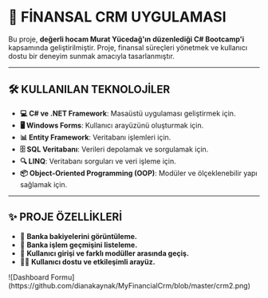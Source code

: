 # 💼 FİNANSAL CRM UYGULAMASI  

<p>Bu proje, <strong>değerli hocam Murat Yücedağ'ın düzenlediği C# Bootcamp'i</strong> kapsamında geliştirilmiştir. Proje, finansal süreçleri yönetmek ve kullanıcı dostu bir deneyim sunmak amacıyla tasarlanmıştır.</p>  

---

## 🛠️ KULLANILAN TEKNOLOJİLER  
- **💻 C# ve .NET Framework**: Masaüstü uygulaması geliştirmek için.  
- **🖥️ Windows Forms**: Kullanıcı arayüzünü oluşturmak için.  
- **📊 Entity Framework**: Veritabanı işlemleri için.  
- **🗄️ SQL Veritabanı**: Verileri depolamak ve sorgulamak için.  
- **🔍 LINQ**: Veritabanı sorguları ve veri işleme için.  
- **📦 Object-Oriented Programming (OOP)**: Modüler ve ölçeklenebilir yapı sağlamak için.  

---

## ✨ PROJE ÖZELLİKLERİ  
<p>  
<ul>  
  <li>🏦 <strong>Banka bakiyelerini görüntüleme.</strong></li>  
  <li>📜 <strong>Banka işlem geçmişini listeleme.</strong></li>  
  <li>🔑 <strong>Kullanıcı girişi ve farklı modüller arasında geçiş.</strong></li>  
  <li>👨‍💻 <strong>Kullanıcı dostu ve etkileşimli arayüz.</strong></li>  
</ul>  
</p>  
![Dashboard Formu](https://github.com/dianakaynak/MyFinancialCrm/blob/master/crm2.png)

